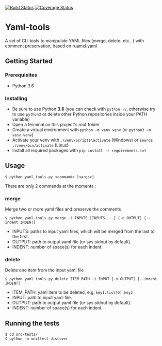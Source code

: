 [![Build Status](https://travis-ci.org/thecodingmachine/yaml-tools.svg?branch=master)](https://travis-ci.org/thecodingmachine/yaml-tools)
[![Coverage Status](https://coveralls.io/repos/github/thecodingmachine/yaml-tools/badge.svg?branch=master)](https://coveralls.io/github/thecodingmachine/yaml-tools?branch=master)

# Yaml-tools

A set of CLI tools to manipulate YAML files (merge, delete, etc...) with comment preservation, based on [ruamel.yaml](http://yaml.readthedocs.io/en/latest/) 

## Getting Started

### Prerequisites
- Python 3.6

### Installing
- Be sure to use Python **3.6** (you can check with `python -v`, otherwise try to use `python3` or delete other Python repositories inside your PATH variable)
- Open a terminal on this project's root folder
- Create a virtual environment with `python -m venv venv` (or `python3 -m venv venv`)
- Activate your venv with `.\venv\Scripts\activate` (Windows) or `source ./venv/bin/activate` (Linux)
- Install all required packages with `pip install -r requirements.txt`

## Usage
```
$ python yaml_tools.py <command> [<args>] 
```

There are only 2 commands at the moments :

### merge
Merge two or more yaml files and preserve the comments
```
$ python yaml_tools.py merge -i INPUTS [INPUTS ...] [-o OUTPUT] [--indent INDENT]
```
- INPUTS: paths to input yaml files, which will be merged from the last to the first.
- OUTPUT: path to output yaml file (or sys.stdout by default).
- INDENT: number of space(s) for each indent.

### delete
Delete one item from the input yaml file
```
$ python yaml_tools.py delete ITEM_PATH -i INPUT [-o OUTPUT] [--indent INDENT]
```
- ITEM_PATH: yaml item to be deleted, e.g. `key1.list[0].key2`
- INPUT: path to input yaml file.
- OUTPUT: path to output yaml file (or sys.stdout by default).
- INDENT: number of space(s) for each indent.

## Running the tests
```
$ cd src/tests/
$ python -m unittest discover
```
##
